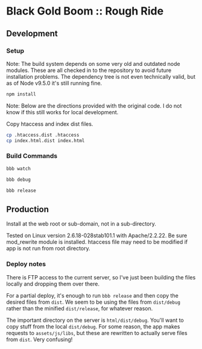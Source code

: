 # Black Gold Boom :: Rough Ride

## Development

### Setup

Note: The build system depends on some very old and outdated node modules.
These are all checked in to the repository to avoid future installation problems.
The dependency tree is not even technically valid, but as of Node v9.5.0 it's still running fine.

```bash
npm install
```

Note: Below are the directions provided with the original code. I do not know if this still works for local development.

Copy htaccess and index dist files.

```bash
cp .htaccess.dist .htaccess
cp index.html.dist index.html
```

### Build Commands

```bash
bbb watch
```

```bash
bbb debug
```

```bash
bbb release
```

## Production

Install at the web root or sub-domain, not in a sub-directory.

Tested on Linux version 2.6.18-028stab101.1 with Apache/2.2.22. Be sure mod_rewrite module is installed. htaccess file may need to be modified if app is not run from root directory.

### Deploy notes

There is FTP access to the current server, so I've just been building the files locally and dropping them over there.

For a partial deploy, it's enough to run `bbb release` and then copy the desired files from `dist`. We seem to be using the files from `dist/debug` rather than the minified `dist/release`, for whatever reason.

The important directory on the server is `html/dist/debug`. You'll want to copy stuff from the local `dist/debug`. For some reason, the app makes requests to `assets/js/libs`, but these are rewritten to actually serve files from `dist`. Very confusing!
